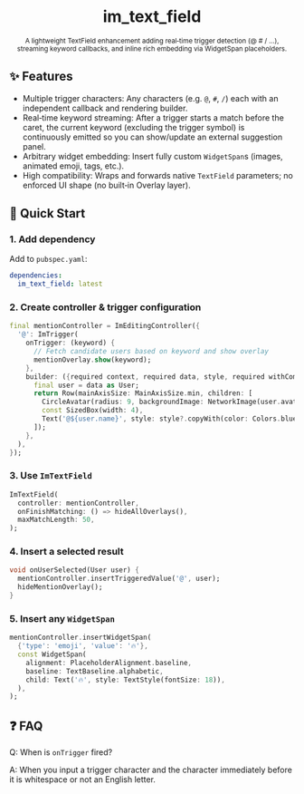 <div align="center">

# im_text_field

<sub>A lightweight TextField enhancement adding real‑time trigger detection (@ # / ...), streaming keyword callbacks, and inline rich embedding via WidgetSpan placeholders.</sub>
</div>

## ✨ Features

- Multiple trigger characters: Any characters (e.g. `@`, `#`, `/`) each with an independent callback and rendering builder.
- Real‑time keyword streaming: After a trigger starts a match before the caret, the current keyword (excluding the trigger symbol) is continuously emitted so you can show/update an external suggestion panel.
- Arbitrary widget embedding: Insert fully custom `WidgetSpan`s (images, animated emoji, tags, etc.).
- High compatibility: Wraps and forwards native `TextField` parameters; no enforced UI shape (no built‑in Overlay layer).

## 🚀 Quick Start

### 1. Add dependency

Add to `pubspec.yaml`:

```yaml
dependencies:
  im_text_field: latest
```

### 2. Create controller & trigger configuration

```dart
final mentionController = ImEditingController({
  '@': ImTrigger(
    onTrigger: (keyword) {
      // Fetch candidate users based on keyword and show overlay
      mentionOverlay.show(keyword);
    },
    builder: ({required context, required data, style, required withComposing}) {
      final user = data as User;
      return Row(mainAxisSize: MainAxisSize.min, children: [
        CircleAvatar(radius: 9, backgroundImage: NetworkImage(user.avatar)),
        const SizedBox(width: 4),
        Text('@${user.name}', style: style?.copyWith(color: Colors.blue)),
      ]);
    },
  ),
});
```

### 3. Use `ImTextField`

```dart
ImTextField(
  controller: mentionController,
  onFinishMatching: () => hideAllOverlays(),
  maxMatchLength: 50,
);
```

### 4. Insert a selected result

```dart
void onUserSelected(User user) {
  mentionController.insertTriggeredValue('@', user);
  hideMentionOverlay();
}
```

### 5. Insert any `WidgetSpan`

```dart
mentionController.insertWidgetSpan(
  {'type': 'emoji', 'value': '🔥'},
  const WidgetSpan(
    alignment: PlaceholderAlignment.baseline,
    baseline: TextBaseline.alphabetic,
    child: Text('🔥', style: TextStyle(fontSize: 18)),
  ),
);
```

## ❓ FAQ

Q: When is `onTrigger` fired?

A: When you input a trigger character and the character immediately before it is whitespace or not an English letter.
